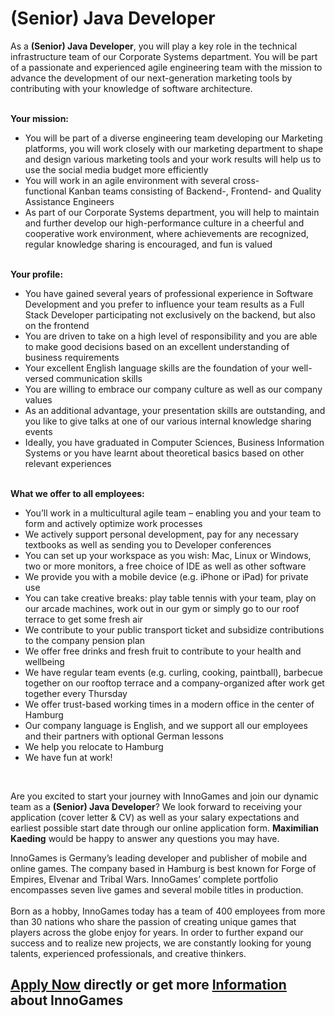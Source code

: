 <h1>(Senior) Java Developer</h1>
<p>As&nbsp;a <strong>(Senior)&nbsp;</strong><strong>Java Developer</strong>, you will play a key role&nbsp;in&nbsp;the&nbsp;technical infrastructure&nbsp;team of&nbsp;our Corporate Systems department.&nbsp;You will&nbsp;be part of a&nbsp;passionate and experienced agile engineering team with the mission to advance the development of our next-generation marketing tools by contributing with your knowledge of software architecture.&nbsp;</p><p><strong><br />Your mission:</strong>&nbsp;</p><ul><li>You will&nbsp;be part of a&nbsp;diverse engineering team developing our Marketing platforms, you will work closely with our marketing department to shape and design various marketing tools and your work results will help us to use the social media budget more efficiently</li><li>You will work in an agile environment with&nbsp;several&nbsp;cross-functional&nbsp;Kanban teams&nbsp;consisting of Backend-, Frontend- and Quality Assistance Engineers</li><li>As part of&nbsp;our&nbsp;Corporate Systems department,&nbsp;you will&nbsp;help to&nbsp;maintain and further develop our&nbsp;high-performance culture&nbsp;in a&nbsp;cheerful and cooperative&nbsp;work&nbsp;environment, where&nbsp;achievements&nbsp;are recognized, regular knowledge&nbsp;sharing&nbsp;is&nbsp;encouraged,&nbsp;and fun&nbsp;is valued</li></ul><p><strong><br />Your profile:</strong>&nbsp;</p><ul><li>You have gained several years of professional experience in Software Development and you prefer to influence your team results as a Full Stack Developer participating not exclusively on the backend, but also on the frontend</li><li>You are driven to take on a high level of responsibility and you are able to make good decisions based on an excellent understanding of business requirements</li><li>Your excellent English language skills are the foundation of your well-versed communication skills</li><li>You are willing to embrace our company culture as well as our company values</li><li>As an additional advantage, your&nbsp;presentation&nbsp;skills are&nbsp;outstanding,&nbsp;and you like to give talks&nbsp;at one of our various internal knowledge sharing events</li><li>Ideally, you have graduated in Computer Sciences, Business Information Systems or you have learnt about theoretical basics based on other relevant experiences</li></ul><p><strong><br />What we offer to all employees:</strong>&nbsp;</p><ul><li>You&rsquo;ll work in a multicultural&nbsp;agile team&nbsp;&ndash; enabling you and your team to form and actively optimize work processes&nbsp;</li><li>We actively support personal development, pay for any necessary textbooks as well as sending you to Developer conferences&nbsp;</li><li>You can set up your workspace as you wish:&nbsp;Mac,&nbsp;Linux&nbsp;or Windows, two or more monitors, a free choice of IDE as well as other software&nbsp;</li><li>We provide you with a mobile device (e.g. iPhone or iPad) for private use</li><li>You can take creative breaks: play table tennis with your team, play on our arcade machines, work out in our gym or simply go to our roof terrace to get some fresh air</li><li>We contribute to your public transport ticket and subsidize contributions to the company pension plan</li><li>We offer free drinks and fresh fruit to contribute to your health and wellbeing</li><li>We have regular team events (e.g. curling, cooking, paintball), barbecue together on our rooftop terrace and a company-organized&nbsp;after work get together every Thursday</li><li>We offer&nbsp;trust-based working times&nbsp;in a modern office in the center of Hamburg</li><li>Our company language is English,&nbsp;and&nbsp;we support all our employees and their partners with optional German&nbsp;lessons</li><li>We help you relocate to Hamburg</li><li>We have fun at work!</li></ul><br /><p>Are you excited to start your journey with InnoGames and join our dynamic team as a<span>&nbsp;</span><strong>(Senior) Java Developer</strong>? We look forward to receiving your application (cover letter &amp; CV) as well as your salary expectations and earliest possible start date through our online application form.<span>&nbsp;</span><strong>Maximilian Kaeding</strong><span>&nbsp;</span>would be happy to answer any questions you may have.</p><p><span>InnoGames is Germany&rsquo;s leading developer and publisher of mobile and online games. The company based in Hamburg is best known for Forge of Empires, Elvenar and Tribal Wars. InnoGames&rsquo; complete portfolio encompasses seven live games and several mobile titles in production.</span><br /><br /><span>Born as a hobby, InnoGames today has a team of 400 employees from more than 30 nations who share the passion of creating unique games that players across the globe enjoy for years. In order to further expand our success and to realize new projects, we are constantly looking for young talents, experienced professionals, and creative thinkers.</span></p>

<h2><a href="https://jobs.jobvite.com/careers/innogames/job//oyl4bfwS/apply?__jvst=Job+Board&__jvsd=github_jobs_repo">Apply Now</a> directly or get more <a href="https://www.innogames.com/career/detail/job/-senior-java-developer/?s=github_jobs_repo">Information</a> about InnoGames</h2>